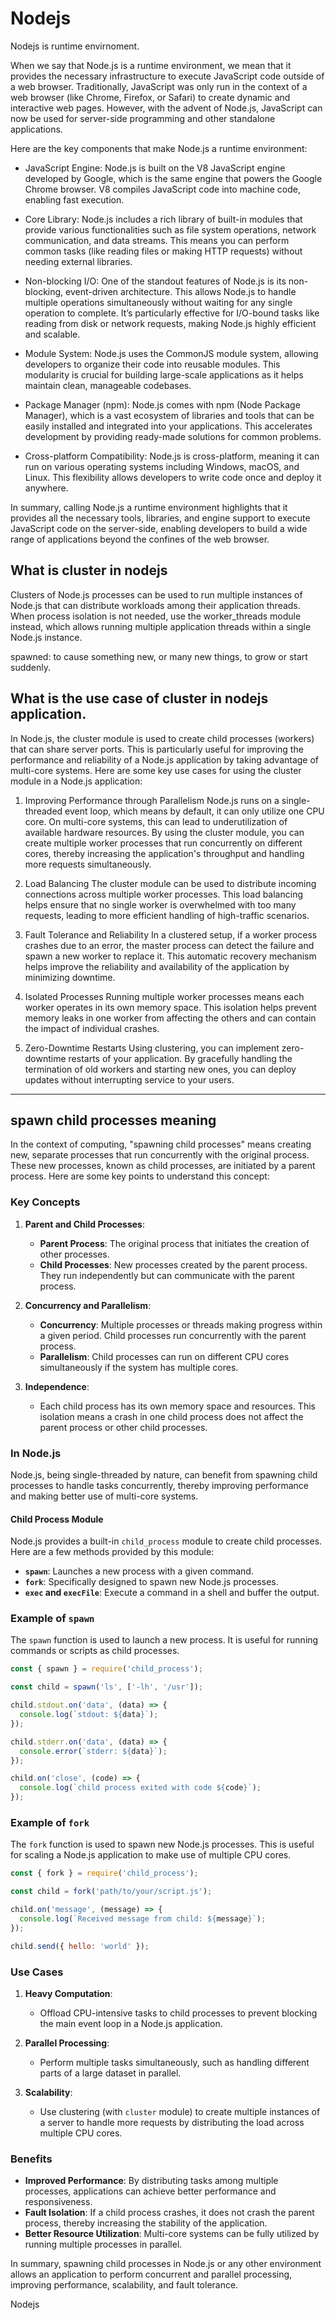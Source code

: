 # Nodejs

Nodejs is runtime envirnoment.

When we say that Node.js is a runtime environment, we mean that it provides the necessary infrastructure to execute JavaScript code outside of a web browser. Traditionally, JavaScript was only run in the context of a web browser (like Chrome, Firefox, or Safari) to create dynamic and interactive web pages. However, with the advent of Node.js, JavaScript can now be used for server-side programming and other standalone applications.

Here are the key components that make Node.js a runtime environment:

- JavaScript Engine: Node.js is built on the V8 JavaScript engine developed by Google, which is the same engine that powers the Google Chrome browser. V8 compiles JavaScript code into machine code, enabling fast execution.

- Core Library: Node.js includes a rich library of built-in modules that provide various functionalities such as file system operations, network communication, and data streams. This means you can perform common tasks (like reading files or making HTTP requests) without needing external libraries.

- Non-blocking I/O: One of the standout features of Node.js is its non-blocking, event-driven architecture. This allows Node.js to handle multiple operations simultaneously without waiting for any single operation to complete. It’s particularly effective for I/O-bound tasks like reading from disk or network requests, making Node.js highly efficient and scalable.

- Module System: Node.js uses the CommonJS module system, allowing developers to organize their code into reusable modules. This modularity is crucial for building large-scale applications as it helps maintain clean, manageable codebases.

- Package Manager (npm): Node.js comes with npm (Node Package Manager), which is a vast ecosystem of libraries and tools that can be easily installed and integrated into your applications. This accelerates development by providing ready-made solutions for common problems.

- Cross-platform Compatibility: Node.js is cross-platform, meaning it can run on various operating systems including Windows, macOS, and Linux. This flexibility allows developers to write code once and deploy it anywhere.

In summary, calling Node.js a runtime environment highlights that it provides all the necessary tools, libraries, and engine support to execute JavaScript code on the server-side, enabling developers to build a wide range of applications beyond the confines of the web browser.





## What is cluster in nodejs

Clusters of Node.js processes can be used to run multiple instances of Node.js that can distribute workloads among their application threads. When process isolation is not needed, use the worker_threads module instead, which allows running multiple application threads within a single Node.js instance.

spawned: to cause something new, or many new things, to grow or start suddenly.

## What is the use case of cluster in nodejs application.
In Node.js, the cluster module is used to create child processes (workers) that can share server ports. This is particularly useful for improving the performance and reliability of a Node.js application by taking advantage of multi-core systems. Here are some key use cases for using the cluster module in a Node.js application:

1. Improving Performance through Parallelism
Node.js runs on a single-threaded event loop, which means by default, it can only utilize one CPU core. On multi-core systems, this can lead to underutilization of available hardware resources. By using the cluster module, you can create multiple worker processes that run concurrently on different cores, thereby increasing the application's throughput and handling more requests simultaneously.

2. Load Balancing
The cluster module can be used to distribute incoming connections across multiple worker processes. This load balancing helps ensure that no single worker is overwhelmed with too many requests, leading to more efficient handling of high-traffic scenarios.

3. Fault Tolerance and Reliability
In a clustered setup, if a worker process crashes due to an error, the master process can detect the failure and spawn a new worker to replace it. This automatic recovery mechanism helps improve the reliability and availability of the application by minimizing downtime.

4. Isolated Processes
Running multiple worker processes means each worker operates in its own memory space. This isolation helps prevent memory leaks in one worker from affecting the others and can contain the impact of individual crashes.

5. Zero-Downtime Restarts
Using clustering, you can implement zero-downtime restarts of your application. By gracefully handling the termination of old workers and starting new ones, you can deploy updates without interrupting service to your users.

---------------------------------

## spawn child processes meaning
In the context of computing, "spawning child processes" means creating new, separate processes that run concurrently with the original process. These new processes, known as child processes, are initiated by a parent process. Here are some key points to understand this concept:

### Key Concepts

1. **Parent and Child Processes**:
   - **Parent Process**: The original process that initiates the creation of other processes.
   - **Child Processes**: New processes created by the parent process. They run independently but can communicate with the parent process.

2. **Concurrency and Parallelism**:
   - **Concurrency**: Multiple processes or threads making progress within a given period. Child processes run concurrently with the parent process.
   - **Parallelism**: Child processes can run on different CPU cores simultaneously if the system has multiple cores.

3. **Independence**:
   - Each child process has its own memory space and resources. This isolation means a crash in one child process does not affect the parent process or other child processes.

### In Node.js

Node.js, being single-threaded by nature, can benefit from spawning child processes to handle tasks concurrently, thereby improving performance and making better use of multi-core systems.

#### Child Process Module

Node.js provides a built-in `child_process` module to create child processes. Here are a few methods provided by this module:

- **`spawn`**: Launches a new process with a given command.
- **`fork`**: Specifically designed to spawn new Node.js processes.
- **`exec` and `execFile`**: Execute a command in a shell and buffer the output.

### Example of `spawn`

The `spawn` function is used to launch a new process. It is useful for running commands or scripts as child processes.

```javascript
const { spawn } = require('child_process');

const child = spawn('ls', ['-lh', '/usr']);

child.stdout.on('data', (data) => {
  console.log(`stdout: ${data}`);
});

child.stderr.on('data', (data) => {
  console.error(`stderr: ${data}`);
});

child.on('close', (code) => {
  console.log(`child process exited with code ${code}`);
});
```

### Example of `fork`

The `fork` function is used to spawn new Node.js processes. This is useful for scaling a Node.js application to make use of multiple CPU cores.

```javascript
const { fork } = require('child_process');

const child = fork('path/to/your/script.js');

child.on('message', (message) => {
  console.log(`Received message from child: ${message}`);
});

child.send({ hello: 'world' });
```

### Use Cases

1. **Heavy Computation**:
   - Offload CPU-intensive tasks to child processes to prevent blocking the main event loop in a Node.js application.

2. **Parallel Processing**:
   - Perform multiple tasks simultaneously, such as handling different parts of a large dataset in parallel.

3. **Scalability**:
   - Use clustering (with `cluster` module) to create multiple instances of a server to handle more requests by distributing the load across multiple CPU cores.

### Benefits

- **Improved Performance**: By distributing tasks among multiple processes, applications can achieve better performance and responsiveness.
- **Fault Isolation**: If a child process crashes, it does not crash the parent process, thereby increasing the stability of the application.
- **Better Resource Utilization**: Multi-core systems can be fully utilized by running multiple processes in parallel.

In summary, spawning child processes in Node.js or any other environment allows an application to perform concurrent and parallel processing, improving performance, scalability, and fault tolerance.


Nodejs